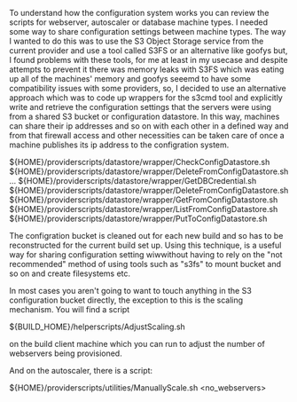 To understand how the configuration system works you can review the scripts for webserver, autoscaler or database machine types.
I needed some way to share configuration settings between machine types. The way I wanted to do this was to use the S3 Object Storage service from the current provider and use a tool called S3FS or an alternative like goofys but, I found problems with these tools, for me at least in my usecase and despite attempts to prevent it there was memory leaks with S3FS which was eating up all of the machines' memory and goofys seeemd to have some compatibility issues with some providers, so, I decided to use an alternative approach which was to code up wrappers for the s3cmd tool and explicitly write and retrieve the configuration settings that the servers were using from a shared S3 bucket or configuration datastore. In this way, machines can share their ip addresses and so on with each other in a defined way and from that firewall access and other necessities can be taken care of once a machine publishes its ip address to the configration system.


${HOME}/providerscripts/datastore/wrapper/CheckConfigDatastore.sh 
${HOME}/providerscripts/datastore/wrapper/DeleteFromConfigDatastore.sh…
${HOME}/providerscripts/datastore/wrapper/GetDBCredential.sh
${HOME}/providerscripts/datastore/wrapper/DeleteFromConfigDatastore.sh
${HOME}/providerscripts/datastore/wrapper/GetFromConfigDatastore.sh
${HOME}/providerscripts/datastore/wrapper/ListFromConfigDatastore.sh 
${HOME}/providerscripts/datastore/wrapper/PutToConfigDatastore.sh

The configration bucket is cleaned out for each new build and so has to be reconstructed for the current build set up. Using this technique, is a useful way for sharing configuration setting wiwwithout having to rely on the "not recommended" method of using tools such as "s3fs" to mount bucket and so on and create filesystems etc.

In most cases you aren't going to want to touch anything in the S3 configuration bucket directly, the exception to this is the scaling mechanism. 
You will find a script 

${BUILD_HOME}/helperscripts/AdjustScaling.sh

on the build client machine which you can run to adjust the number of webservers being provisioned.

And on the autoscaler, there is a script:

${HOME}/providerscripts/utilities/ManuallyScale.sh <no_webservers>
